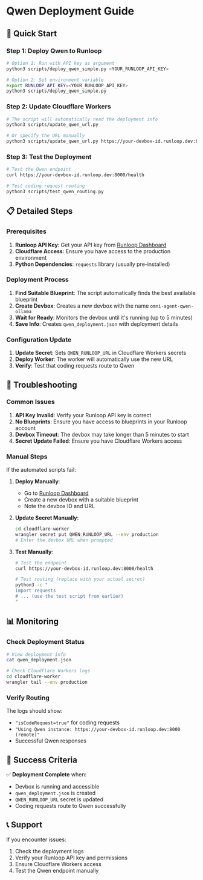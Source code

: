 # Qwen Deployment Guide

## 🚀 Quick Start

### Step 1: Deploy Qwen to Runloop

```bash
# Option 1: Run with API key as argument
python3 scripts/deploy_qwen_simple.py <YOUR_RUNLOOP_API_KEY>

# Option 2: Set environment variable
export RUNLOOP_API_KEY=<YOUR_RUNLOOP_API_KEY>
python3 scripts/deploy_qwen_simple.py
```

### Step 2: Update Cloudflare Workers

```bash
# The script will automatically read the deployment info
python3 scripts/update_qwen_url.py

# Or specify the URL manually
python3 scripts/update_qwen_url.py https://your-devbox-id.runloop.dev:8000
```

### Step 3: Test the Deployment

```bash
# Test the Qwen endpoint
curl https://your-devbox-id.runloop.dev:8000/health

# Test coding request routing
python3 scripts/test_qwen_routing.py
```

## 📋 Detailed Steps

### Prerequisites

1. **Runloop API Key**: Get your API key from [Runloop Dashboard](https://runloop.ai)
2. **Cloudflare Access**: Ensure you have access to the production environment
3. **Python Dependencies**: `requests` library (usually pre-installed)

### Deployment Process

1. **Find Suitable Blueprint**: The script automatically finds the best available blueprint
2. **Create Devbox**: Creates a new devbox with the name `omni-agent-qwen-ollama`
3. **Wait for Ready**: Monitors the devbox until it's running (up to 5 minutes)
4. **Save Info**: Creates `qwen_deployment.json` with deployment details

### Configuration Update

1. **Update Secret**: Sets `QWEN_RUNLOOP_URL` in Cloudflare Workers secrets
2. **Deploy Worker**: The worker will automatically use the new URL
3. **Verify**: Test that coding requests route to Qwen

## 🔧 Troubleshooting

### Common Issues

1. **API Key Invalid**: Verify your Runloop API key is correct
2. **No Blueprints**: Ensure you have access to blueprints in your Runloop account
3. **Devbox Timeout**: The devbox may take longer than 5 minutes to start
4. **Secret Update Failed**: Ensure you have Cloudflare Workers access

### Manual Steps

If the automated scripts fail:

1. **Deploy Manually**:
   - Go to [Runloop Dashboard](https://runloop.ai)
   - Create a new devbox with a suitable blueprint
   - Note the devbox ID and URL

2. **Update Secret Manually**:
   ```bash
   cd cloudflare-worker
   wrangler secret put QWEN_RUNLOOP_URL --env production
   # Enter the devbox URL when prompted
   ```

3. **Test Manually**:
   ```bash
   # Test the endpoint
   curl https://your-devbox-id.runloop.dev:8000/health

   # Test routing (replace with your actual secret)
   python3 -c "
   import requests
   # ... (use the test script from earlier)
   "
   ```

## 📊 Monitoring

### Check Deployment Status

```bash
# View deployment info
cat qwen_deployment.json

# Check Cloudflare Workers logs
cd cloudflare-worker
wrangler tail --env production
```

### Verify Routing

The logs should show:
- `"isCodeRequest=true"` for coding requests
- `"Using Qwen instance: https://your-devbox-id.runloop.dev:8000 (remote)"`
- Successful Qwen responses

## 🎯 Success Criteria

✅ **Deployment Complete** when:
- Devbox is running and accessible
- `qwen_deployment.json` is created
- `QWEN_RUNLOOP_URL` secret is updated
- Coding requests route to Qwen successfully

## 📞 Support

If you encounter issues:
1. Check the deployment logs
2. Verify your Runloop API key and permissions
3. Ensure Cloudflare Workers access
4. Test the Qwen endpoint manually
